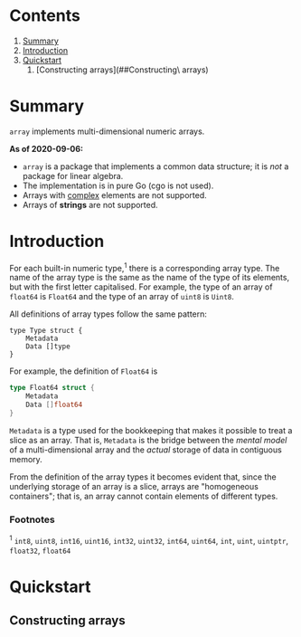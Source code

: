# Contents
1. [Summary](#Summary)
1. [Introduction](#Introduction)
1. [Quickstart](#Quickstart)
    1. [Constructing arrays](##Constructing\ arrays)

# Summary
`array` implements multi-dimensional numeric arrays. 

**As of 2020-09-06:**
- `array` is a package that implements a common data structure; it is *not* a package for linear algebra.
- The implementation is in pure Go (cgo is not used).
- Arrays with [complex](https://golang.org/pkg/math/cmplx/) elements are not supported.
- Arrays of **strings** are not supported.

# Introduction
For each built-in numeric type,<sup>1</sup> there is a corresponding array type. The name of the array type is the same as the name of the type of its elements, but with the first letter capitalised. For example, the type of an array of `float64` is `Float64` and the type of an array of `uint8` is `Uint8`.

All definitions of array types follow the same pattern:

```
type Type struct {
	Metadata
	Data []type
}
```

For example, the definition of `Float64` is

```go
type Float64 struct {
	Metadata
	Data []float64
}
```
`Metadata` is a type used for the bookkeeping that makes it possible to treat a slice as an array. That is, `Metadata` is the bridge between the *mental model* of a multi-dimensional array and the *actual* storage of data in contiguous memory.

From the definition of the array types it becomes evident that, since the underlying storage of an array is a slice, arrays are "homogeneous containers"; that is, an array cannot contain elements of different types.

### Footnotes
<sup>1</sup> `int8`, `uint8`, `int16`, `uint16`, `int32`, `uint32`, `int64`, `uint64`, `int`, `uint`, `uintptr`, `float32`, `float64`

# Quickstart
## Constructing arrays
